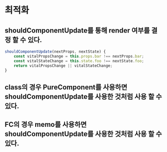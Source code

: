 # 최적화

## shouldComponentUpdate를 통해 render 여부를 결정 할 수 있다.
```javascript
shouldComponentUpdate(nextProps, nextState) {
    const vitalPropsChange = this.props.bar !== nextProps.bar;
    const vitalStateChange = this.state.foo !== nextState.foo;    
    return vitalPropsChange || vitalStateChange;
}
```

## class의 경우 PureComponent를 사용하면 shouldComponentUpdate를 사용한 것처럼 사용 할 수 있다.
## FC의 경우 memo를 사용하면 shouldComponentUpdate를 사용한 것처럼 사용 할 수 있다.